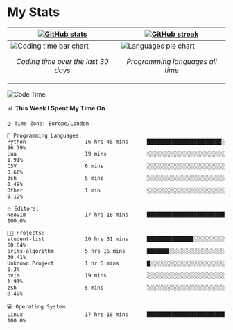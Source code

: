<!-- [![Typing SVG](https://readme-typing-svg.herokuapp.com?size=23&duration=7000&color=168BC6&center=true&vCenter=true&width=500&lines=I+use+Arch+btw)](https://git.io/typing-svg) -->
# My Stats
| [![GitHub stats](https://github-readme-stats.vercel.app/api?username=akim-13&show_icons=true&theme=github_dark&border_color=2d9d42&title_color=2d9d42&count_private=true)](https://github.com/anuraghazra/github-readme-stats) | [![GitHub streak](https://github-readme-streak-stats.herokuapp.com?user=akim-13&theme=github-dark&date_format=j%20M%5B%20Y%5D)](https://git.io/streak-stats) |
| -- | -- |
| ![Coding time bar chart](https://wakatime.com/share/@akim13/e1d3f835-c70a-4cab-adb5-935f7f468931.svg) <p align="center"> *Coding time over the last 30 days* </p> |![Languages pie chart](https://wakatime.com/share/@akim13/50c0a458-bfaf-45ba-b46b-df1959378a37.svg) <p align="center"> *Programming languages all time* </p> |


<!--This is temporary, testing how it works.
<p align="left">
    <img alt="Programming languages" src="https://wakatime.com/share/@akim13/50c0a458-bfaf-45ba-b46b-df1959378a37.svg" width="500px" height="300px">
    <br>
</p>-->

<!--START_SECTION:waka-->
![Code Time](http://img.shields.io/badge/Code%20Time-0%20secs-blue)

📊 **This Week I Spent My Time On** 

```text
⌚︎ Time Zone: Europe/London

💬 Programming Languages: 
Python                   16 hrs 45 mins      ████████████████████████░   96.79% 
Lua                      19 mins             ░░░░░░░░░░░░░░░░░░░░░░░░░   1.91% 
CSV                      6 mins              ░░░░░░░░░░░░░░░░░░░░░░░░░   0.66% 
zsh                      5 mins              ░░░░░░░░░░░░░░░░░░░░░░░░░   0.49% 
Other                    1 min               ░░░░░░░░░░░░░░░░░░░░░░░░░   0.12%

🔥 Editors: 
Neovim                   17 hrs 18 mins      █████████████████████████   100.0%

🐱‍💻 Projects: 
student-list             10 hrs 31 mins      ███████████████░░░░░░░░░░   60.84% 
prims-algorithm          5 hrs 15 mins       ███████░░░░░░░░░░░░░░░░░░   30.41% 
Unknown Project          1 hr 5 mins         █░░░░░░░░░░░░░░░░░░░░░░░░   6.3% 
nvim                     19 mins             ░░░░░░░░░░░░░░░░░░░░░░░░░   1.91% 
zsh                      5 mins              ░░░░░░░░░░░░░░░░░░░░░░░░░   0.49%

💻 Operating System: 
Linux                    17 hrs 18 mins      █████████████████████████   100.0%

```


<!--END_SECTION:waka-->
